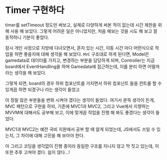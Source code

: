 # Timer 구현하다

timer를 setTimeout 정도만 써보고, 실제로 다양하게 써본 적이 없는데 시간 제한을 위해 사용 해 보았다. 그렇게 어려운 일은 아니었지만, 처음 해보는 것을 시도 해 보고 잘 동작하니 기분이 좋았다.

잠시 개인 사정으로 지방에 다녀오면서, 혼자 있는 시간, 이동 시간 마다 어떤식으로 작업을 하면 좋을지에 대해 생각을 해 보았다. `MVC` 구조대로 하게 된다면, Model은 gamedata로 데이터를 가지고, 변경하는 부분을 담당하게 되며, Controller는 지금 board에서 EventHandling을 하며 Gamedata에 접근하는데, 이를 분리 하면 어떨까 라는 생각을 해 보았다.

그렇게 되면, board의 경우 하위 컴포넌트를 가지면서 하위 컴포넌트 들을 컨트롤 할 수 있게끔 하면 되겠구나 라는 생각이 들었고

아 정말 많은 부분들을 변화 시켜야 겠다는 생각이 들었다. 여기서 문뜩 생각이 든게, MVC 패턴으로 구현을 하되, 기존에 MVC1과 MVC2, 그리고 Vue에서 지향하는 MVVM에 대해서도 공부해 보고, 이에 맞게끔 작업을 진행 해 봐도 좋겠다는 생각이 들었다.

MVC1과 MVC2는 예전 국비 지원에서 공부 할 때 알게 되었는데, JS에서도 쓰일 수 있는지, 그 차이에 대해 고민을 해 보아야 한다.

아 그리고 코딩을 생각없이 진행 중이라 동일한 구조를 지니지 않고 막 짓고 있는데, 이 또한 추후 고쳐야 겠다. 쉽지 않다...!